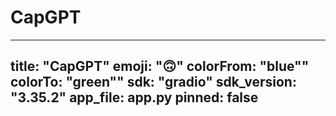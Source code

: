 # CapGPT

---
title: "CapGPT"
emoji: "🙃"
colorFrom: "blue""
colorTo: "green""
sdk: "gradio"
sdk_version: "3.35.2"
app_file: app.py
pinned: false
---